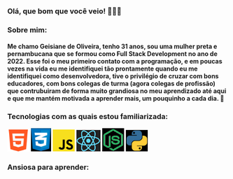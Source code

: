 ### <h3> Olá, que bom que você veio! 👋🏾😊 </h3>

### Sobre mim:

#### Me chamo Geisiane de Oliveira, tenho 31 anos, sou uma mulher preta e pernambucana que se formou como Full Stack Development no ano de 2022. Esse foi o meu primeiro contato com a programação, e em poucas vezes na vida eu me identifiquei tão prontamente quando eu me identifiquei como desenvolvedora, tive o privilégio de cruzar com bons educadores, com bons colegas de turma (agora colegas de profissão) que contrubuiram de forma muito grandiosa no meu aprendizado até aqui e que me mantém motivada a aprender mais, um pouquinho a cada dia. 🌱

### Tecnologias com as quais estou familiarizada:

<div style="display: inline_block">
<img width="50px" src="https://github.com/GeisianedeOliveira/GeisianedeOliveira/blob/main/Logo/HTML.png">
<img width="46px" src="https://github.com/GeisianedeOliveira/GeisianedeOliveira/blob/main/Logo/CSS.jpg">
<img width="50px" src="https://github.com/GeisianedeOliveira/GeisianedeOliveira/blob/main/Logo/JS.png">
<img width="55px" src="https://github.com/GeisianedeOliveira/GeisianedeOliveira/blob/main/Logo/React1.png">
<img width="50px" src="https://github.com/GeisianedeOliveira/GeisianedeOliveira/blob/main/Logo/Node.png">
<img width="50px" src="https://github.com/GeisianedeOliveira/GeisianedeOliveira/blob/main/Logo/Python.jpg">
<img width="50px" src="">
</div>


### Ansiosa para aprender:

#### 

